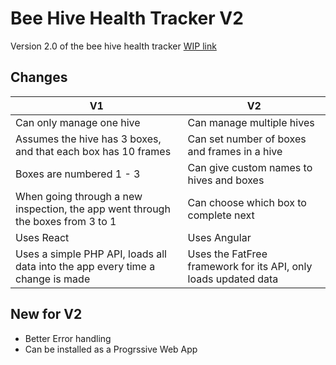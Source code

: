 # Bee Hive Health Tracker V2
Version 2.0 of the bee hive health tracker
[WIP link](https://ryanmontville.com/bees-v2/)

## Changes
| V1 | V2 |
| -------- | ------- |
| Can only manage one hive | Can manage multiple hives   |
| Assumes the hive has 3 boxes, and that each box has 10 frames | Can set number of boxes and frames in a hive |
| Boxes are numbered 1 - 3 | Can give custom names to hives and boxes |
| When going through a new inspection, the app went through the boxes from 3 to 1 | Can choose which box to complete next |
| Uses React | Uses Angular |
| Uses a simple PHP API, loads all data into the app every time a change is made | Uses the FatFree framework for its API, only loads updated data |

## New for V2
* Better Error handling
* Can be installed as a Progrssive Web App

